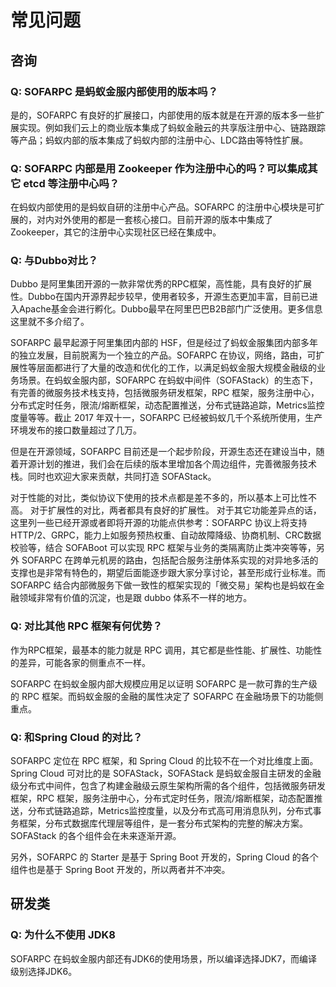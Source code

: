 # 常见问题

## 咨询
### Q: SOFARPC 是蚂蚁金服内部使用的版本吗？
是的，SOFARPC 有良好的扩展接口，内部使用的版本就是在开源的版本多一些扩展实现。例如我们云上的商业版本集成了蚂蚁金融云的共享版注册中心、链路跟踪等产品；蚂蚁内部的版本集成了蚂蚁内部的注册中心、LDC路由等特性扩展。


### Q: SOFARPC 内部是用 Zookeeper 作为注册中心的吗？可以集成其它 etcd 等注册中心吗？
在蚂蚁内部使用的是蚂蚁自研的注册中心产品。SOFARPC 的注册中心模块是可扩展的，对内对外使用的都是一套核心接口。目前开源的版本中集成了 Zookeeper，其它的注册中心实现社区已经在集成中。

### Q: 与Dubbo对比？
Dubbo 是阿里集团开源的一款非常优秀的RPC框架，高性能，具有良好的扩展性。Dubbo在国内开源界起步较早，使用者较多，开源生态更加丰富，目前已进入Apache基金会进行孵化。Dubbo最早在阿里巴巴B2B部门广泛使用。更多信息这里就不多介绍了。

SOFARPC 最早起源于阿里集团内部的 HSF，但是经过了蚂蚁金服集团内部多年的独立发展，目前脱离为一个独立的产品。SOFARPC 在协议，网络，路由，可扩展性等层面都进行了大量的改造和优化的工作，以满足蚂蚁金服大规模金融级的业务场景。在蚂蚁金服内部，SOFARPC 在蚂蚁中间件（SOFAStack）的生态下，有完善的微服务技术栈支持，包括微服务研发框架，RPC 框架，服务注册中心，分布式定时任务，限流/熔断框架，动态配置推送，分布式链路追踪，Metrics监控度量等等。截止 2017 年双十一，SOFARPC 已经被蚂蚁几千个系统所使用，生产环境发布的接口数量超过了几万。

但是在开源领域，SOFARPC 目前还是一个起步阶段，开源生态还在建设当中，随着开源计划的推进，我们会在后续的版本里增加各个周边组件，完善微服务技术栈。同时也欢迎大家来贡献，共同打造 SOFAStack。

对于性能的对比，类似协议下使用的技术点都是差不多的，所以基本上可比性不高。
对于扩展性的对比，两者都具有良好的扩展性。
对于其它功能差异点的话，这里列一些已经开源或者即将开源的功能点供参考：SOFARPC 协议上将支持 HTTP/2、GRPC，能力上如服务预热权重、自动故障降级、协商机制、CRC数据校验等，结合 SOFABoot 可以实现 RPC 框架与业务的类隔离防止类冲突等等，另外 SOFARPC 在跨单元机房的路由，包括配合服务注册体系实现的对异地多活的支撑也是非常有特色的，期望后面能逐步跟大家分享讨论，甚至形成行业标准。而 SOFARPC 结合内部微服务下做一致性的框架实现的「微交易」架构也是蚂蚁在金融领域非常有价值的沉淀，也是跟 dubbo 体系不一样的地方。

### Q: 对比其他 RPC 框架有何优势？
作为RPC框架，最基本的能力就是 RPC 调用，其它都是些性能、扩展性、功能性的差异，可能各家的侧重点不一样。

SOFARPC 在蚂蚁金服内部大规模应用足以证明 SOFARPC 是一款可靠的生产级的 RPC 框架。而蚂蚁金服的金融的属性决定了 SOFARPC 在金融场景下的功能侧重点。

### Q: 和Spring Cloud 的对比？
SOFARPC 定位在 RPC 框架，和 Spring Cloud 的比较不在一个对比维度上面。 Spring Cloud 可对比的是 SOFAStack，SOFAStack 是蚂蚁金服自主研发的金融级分布式中间件，包含了构建金融级云原生架构所需的各个组件，包括微服务研发框架，RPC 框架，服务注册中心，分布式定时任务，限流/熔断框架，动态配置推送，分布式链路追踪，Metrics监控度量，以及分布式高可用消息队列，分布式事务框架，分布式数据库代理层等组件，是一套分布式架构的完整的解决方案。SOFAStack 的各个组件会在未来逐渐开源。

另外，SOFARPC 的 Starter 是基于 Spring Boot 开发的，Spring Cloud 的各个组件也是基于 Spring Boot 开发的，所以两者并不冲突。

## 研发类
### Q: 为什么不使用 JDK8
SOFARPC 在蚂蚁金服内部还有JDK6的使用场景，所以编译选择JDK7，而编译级别选择JDK6。
